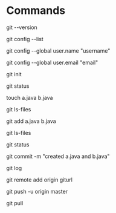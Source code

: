 # Commands

git --version

git config --list

git config --global user.name "username"

git config --global user.email "email"

git init

git status

touch a.java b.java

git ls-files

git add a.java b.java

git ls-files

git status

git commit -m "created a.java and b.java"

git log

git remote add origin giturl

git push -u origin master

git pull
